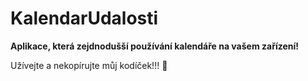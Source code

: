 # KalendarUdalosti

**Aplikace, která zejdnodušší používání kalendáře na vašem zařízení!**

Užívejte a nekopírujte můj kodíček!!! 🤒
